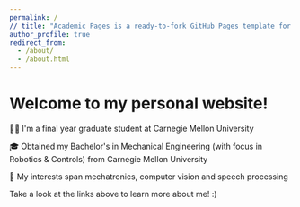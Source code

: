 ```yaml
---
permalink: /
// title: "Academic Pages is a ready-to-fork GitHub Pages template for academic personal websites"
author_profile: true
redirect_from: 
  - /about/
  - /about.html
---
```


Welcome to my personal website! 
======


👨‍💻 I'm a final year graduate student at Carnegie Mellon University

🎓 Obtained my Bachelor's in Mechanical Engineering (with focus in Robotics & Controls) from Carnegie Mellon University

🔬 My interests span mechatronics, computer vision and speech processing

Take a look at the links above to learn more about me! :)


